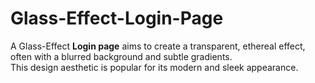 # Glass-Effect-Login-Page
A Glass-Effect <strong>Login page</strong> aims to create a transparent, ethereal effect, often with a blurred background and subtle gradients. <br>
This design aesthetic is popular for its modern and sleek appearance.
